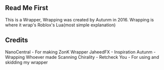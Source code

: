 Read Me First
----------------------
This is a Wrapper, Wrapping was created by Autunm in 2016. Wrapping is where it wrap's Roblox's Lua(most simple explanation)

Credits
----------------------
NanoCentral - For making ZonK Wrapper
JaheedFX - Inspiration
Autunm - Wrapping
Whoever made Scanning
Chirality - Retcheck
You - For using and skidding my wrapper
